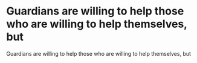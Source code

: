 # Guardians are willing to help those who are willing to help themselves, but

Guardians are willing to help those who are willing to help themselves, but